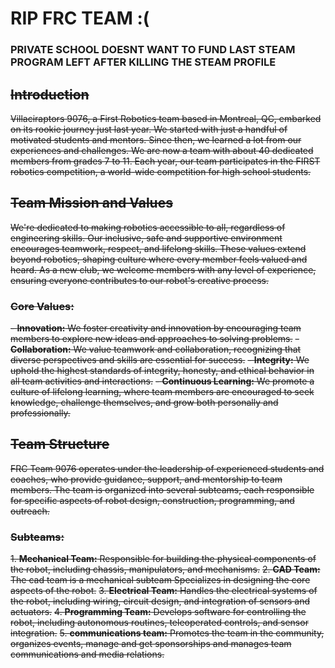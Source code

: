 # RIP FRC TEAM :(

### PRIVATE SCHOOL DOESNT WANT TO FUND LAST STEAM PROGRAM LEFT AFTER KILLING THE STEAM PROFILE



## ~~Introduction~~

~~Villaciraptors 9076, a First Robotics team based in Montreal, QC, embarked on its rookie journey just last year. We started with just a handful of motivated students and mentors. Since then, we learned a lot from our experiences and challenges. We are now a team with about 40 dedicated members from grades 7 to 11. Each year, our team participates in the FIRST robotics competition, a world-wide competition for high school students.~~

## ~~Team Mission and Values~~

~~We're dedicated to making robotics accessible to all, regardless of engineering skills. Our inclusive, safe and supportive environment encourages teamwork, respect, and lifelong skills. These values extend beyond robotics, shaping culture where every member feels valued and heard. As a new club, we welcome members with any level of experience, ensuring everyone contributes to our robot's creative process.~~

### ~~Core Values:~~

~~- **Innovation:** We foster creativity and innovation by encouraging team members to explore new ideas and approaches to solving problems.~~
~~- **Collaboration:** We value teamwork and collaboration, recognizing that diverse perspectives and skills are essential for success.~~
~~- **Integrity:** We uphold the highest standards of integrity, honesty, and ethical behavior in all team activities and interactions.~~
~~- **Continuous Learning:** We promote a culture of lifelong learning, where team members are encouraged to seek knowledge, challenge themselves, and grow both personally and professionally.~~

## ~~Team Structure~~

~~FRC Team 9076 operates under the leadership of experienced students and coaches, who provide guidance, support, and mentorship to team members. The team is organized into several subteams, each responsible for specific aspects of robot design, construction, programming, and outreach.~~

### ~~Subteams:~~

~~1. **Mechanical Team:** Responsible for building the physical components of the robot, including chassis, manipulators, and mechanisms.~~
~~2. **CAD Team:** The cad team is a mechanical subteam Specializes in designing the core aspects of the robot.~~
~~3. **Electrical Team:** Handles the electrical systems of the robot, including wiring, circuit design, and integration of sensors and actuators.~~
~~4. **Programming Team:** Develops software for controlling the robot, including autonomous routines, teleoperated controls, and sensor integration.~~
~~5. **communications team:** Promotes the team in the community, organizes events, manage and get sponsorships and manages team communications and media relations.~~
